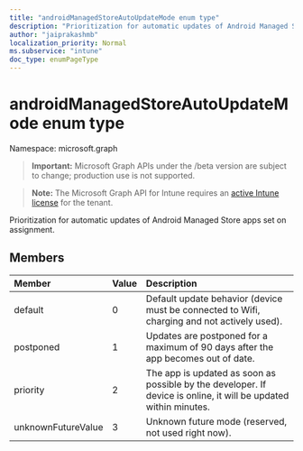 ```yaml
---
title: "androidManagedStoreAutoUpdateMode enum type"
description: "Prioritization for automatic updates of Android Managed Store apps set on assignment."
author: "jaiprakashmb"
localization_priority: Normal
ms.subservice: "intune"
doc_type: enumPageType
---
```


# androidManagedStoreAutoUpdateMode enum type

Namespace: microsoft.graph
> **Important:** Microsoft Graph APIs under the /beta version are subject to change; production use is not supported.

> **Note:** The Microsoft Graph API for Intune requires an [active Intune license](https://go.microsoft.com/fwlink/?linkid=839381) for the tenant.


Prioritization for automatic updates of Android Managed Store apps set on assignment.

## Members
|Member|Value|Description|
|:---|:---|:---|
|default|0|Default update behavior (device must be connected to Wifi, charging and not actively used).|
|postponed|1|Updates are postponed for a maximum of 90 days after the app becomes out of date.|
|priority|2|The app is updated as soon as possible by the developer. If device is online, it will be updated within minutes.|
|unknownFutureValue|3|Unknown future mode (reserved, not used right now).|
